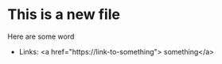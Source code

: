 # This is a new file
Here are some word

- Links: \<a href="https://link-to-something"> something\</a>
